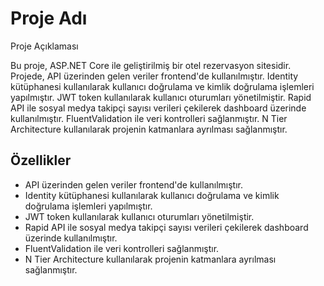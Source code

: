 # Proje Adı

Proje Açıklaması

Bu proje, ASP.NET Core ile geliştirilmiş bir otel rezervasyon sitesidir. Projede, API üzerinden gelen veriler frontend'de kullanılmıştır. Identity kütüphanesi kullanılarak kullanıcı doğrulama ve kimlik doğrulama işlemleri yapılmıştır. JWT token kullanılarak kullanıcı oturumları yönetilmiştir. Rapid API ile sosyal medya takipçi sayısı verileri çekilerek dashboard üzerinde kullanılmıştır. FluentValidation ile veri kontrolleri sağlanmıştır. N Tier Architecture kullanılarak projenin katmanlara ayrılması sağlanmıştır.

## Özellikler

- API üzerinden gelen veriler frontend'de kullanılmıştır.
- Identity kütüphanesi kullanılarak kullanıcı doğrulama ve kimlik doğrulama işlemleri yapılmıştır.
- JWT token kullanılarak kullanıcı oturumları yönetilmiştir.
- Rapid API ile sosyal medya takipçi sayısı verileri çekilerek dashboard üzerinde kullanılmıştır.
- FluentValidation ile veri kontrolleri sağlanmıştır.
- N Tier Architecture kullanılarak projenin katmanlara ayrılması sağlanmıştır.
